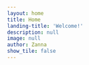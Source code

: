 ```yaml
---
layout: home
title: Home
landing-title: 'Welcome!'
description: null
image: null
author: Zanna
show_tile: false
---
```

